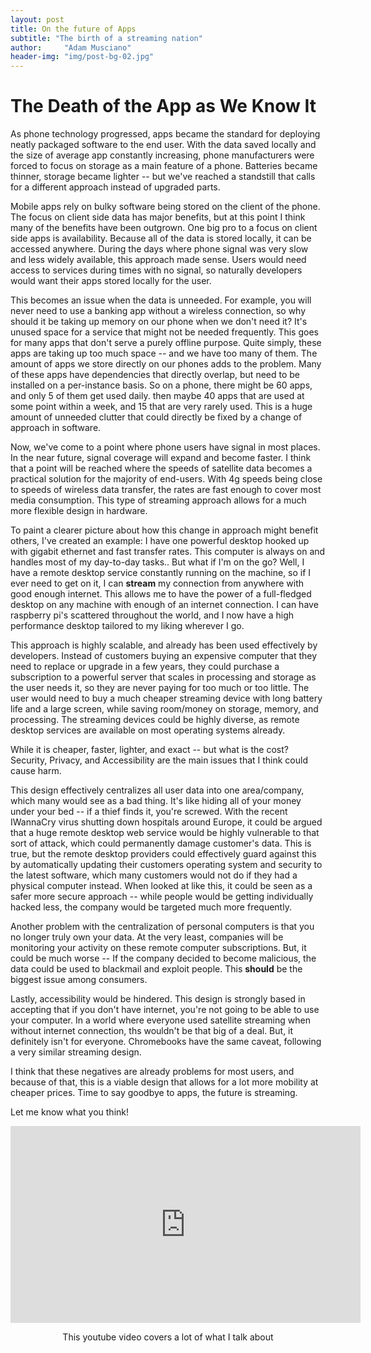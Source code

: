 ```yaml
---
layout: post
title: On the future of Apps
subtitle: "The birth of a streaming nation"
author:     "Adam Musciano"
header-img: "img/post-bg-02.jpg"
---
```



The Death of the App as We Know It
===================================


As phone technology progressed, apps became the standard for deploying neatly packaged software to the end user. With the data saved locally and the size of average app constantly increasing, phone manufacturers were forced to focus on storage as a main feature of a phone. Batteries became thinner, storage became lighter -- but we've reached a standstill that calls for a different approach instead of upgraded parts. 

Mobile apps rely on bulky software being stored on the client of the phone. The focus on client side data has major benefits, but at this point I think many of the benefits have been  outgrown. One big pro to a focus on client side apps is availability. Because all of the data is stored locally, it can be accessed anywhere. During the days where phone signal was very slow and less widely available, this approach made sense. Users would need access to services during times with no signal, so naturally developers would want their apps stored locally for the user. 

This becomes an issue when the data is unneeded. For example, you will never need to use a banking app without a wireless connection, so why should it be taking up memory on our phone when we don't need it? It's unused space for a service that might not be needed frequently. This goes for many apps that don't serve a purely offline purpose. Quite simply, these apps are taking up too much space -- and we have too many of them. The amount of apps we store directly on our phones adds to the problem. Many of these apps have dependencies that directly overlap, but need to be installed on a per-instance basis. So on a phone, there might be 60 apps, and only 5 of them get used daily. then maybe 40 apps that are used at some point within a week, and 15 that are very rarely used. This is a huge amount of unneeded clutter that could directly be fixed by a change of approach in software.


  Now, we've come to a point where phone users have signal in most places. In the near future, signal coverage will expand and become faster. I think that a point will be reached where the speeds of satellite data becomes a practical solution for the majority of end-users. With 4g speeds being close to speeds of wireless data transfer, the rates are fast enough to cover most media consumption. This type of streaming approach allows for a much more flexible design in hardware. 

To paint a clearer picture about how this change in approach might benefit others, I've created an example:
  I have one powerful desktop hooked up with gigabit ethernet and fast transfer rates. This computer is always on and handles most of my day-to-day tasks.. But what if I'm on the go? Well, I have a remote desktop service constantly running on the machine, so if I ever need to get on it, I can <b>stream</b> my connection from anywhere with good enough internet. This allows me to have the power of a full-fledged desktop on any machine with enough of an internet connection. I can have raspberry pi's scattered throughout the world, and I now have a high performance desktop tailored to my liking wherever I go.

This approach is highly scalable, and already has been used effectively by developers. Instead of customers buying an expensive computer that they need to replace or upgrade in a few years, they could purchase a subscription to a powerful server that scales in processing and storage as the user needs it, so they are never paying for too much or too little. The user would need to buy a much cheaper streaming device with long battery life and a large screen, while saving room/money on storage, memory, and processing. The streaming devices could be highly diverse, as remote desktop services are available on most operating systems already.

While it is cheaper, faster, lighter, and exact -- but what is the cost? Security, Privacy, and  Accessibility are the  main issues that I think could cause harm.

 This design effectively centralizes all user data into one area/company, which many would see as a bad thing. It's like hiding all of your money under your bed -- if a thief finds it, you're screwed. With the recent IWannaCry virus shutting down hospitals around Europe, it could be argued that a huge remote desktop web service would be highly vulnerable to that sort of attack, which could permanently damage customer's data. This is true, but the remote desktop providers could effectively guard against this by automatically updating their customers operating system and security to the latest software, which many customers would not do if they had a physical computer instead. When looked at like this, it could be seen as a safer more secure approach -- while people would be getting individually hacked less, the company would be targeted much more frequently.

Another problem with the centralization of personal computers is that you no longer truly own your data. At the very least, companies will be monitoring your activity on these remote computer subscriptions. But, it could be much worse -- If the company decided to become malicious, the data could be used to blackmail and exploit people. This <b>should</b> be the biggest issue among consumers.

Lastly, accessibility would be hindered. This design is strongly based in accepting that if you don't have internet, you're not going to be able to use your computer. In a world where everyone used satellite streaming when without internet connection, ths wouldn't be that big of a deal. But, it definitely isn't for everyone. Chromebooks have the same caveat, following a very similar streaming design.

I think that these negatives are already problems for most users, and because of that, this is a viable design that allows for a lot more mobility at cheaper prices. Time to say goodbye to apps, the future is streaming.

Let me know what you think!


<div style="text-align:center;">
  <iframe width="560" height="315" src="https://www.youtube.com/embed/drXNPy23Xco" frameborder="0" allowfullscreen></iframe>
  <p>This youtube video covers a lot of what I talk about</p>
</div>
